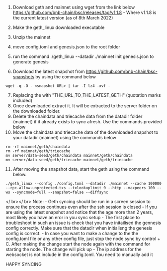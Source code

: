 
1. Download geth and mainnet using wget from the link below
	https://github.com/bnb-chain/bsc/releases/tag/v1.1.8 - Where v1.1.8 is the current latest version (as of 8th March 2022)

2. Make the geth_linux downloaded executable
3. Unzip the mainnet
4. move config.toml and genesis.json to the root folder
5. run the command ./geth_linux --datadir ./mainnet init genesis.json to generate genesis
6. Download the latest snapshot from https://github.com/bnb-chain/bsc-snapshots by using the command below
```
wget -q -O - <snapshot URL> | tar -I lz4 -xvf -
```

7. Replacing the <snapshot URL> with "THE_URL_TO_THE_LATEST_GETH"   (quotation marks included)
8. Once downloaded extract it. It will be extracted to the server folder on the downloaded folder. 
9. Delete the chaindata and triecache data from the datadir folder (mainnet) if it already exists to sync afresh. Use the commands provided below
10. Move the chaindata and triecache data of the downloaded snapshot to your datadir (mainnet) using  the commands below

```
rm -rf mainnet/geth/chaindata
rm -rf mainnet/geth/triecache
mv server/data-seed/geth/chaindata mainnet/geth/chaindata
mv server/data-seed/geth/triecache mainnet/geth/triecache
```

11. After moving the snapshot data, start the geth using the command below.

```
./geth_linux --config ./config.toml --datadir ./mainnet --cache 100000 --rpc.allow-unprotected-txs --txlookuplimit 0 --http --maxpeers 100 --ws --syncmode=full --snapshot=false --diffsync
```

</ br></ br>
Note:
	- Geth syncing should be run in a screen session to ensure the process continues even after the ssh session is closed 
	- If you are using the latest snapshot and notice that the age more than 2 years, most likely you have an eror in you sync setup
		- The first place to troubleshoot in such an issue is check that you have initailised the gennesis config correctly. Make sure that the datadir when initialisng the genesis config is correct.
	- In case you want to make a change to the the config.toml file or any other config file, just stop the node sync by control + C. After making the change start the node again with the command for starting the node. The change will pick up
	- The ip address for the websocket is not include in the config.toml. You need to manually add it



HAPPY SYNCING
